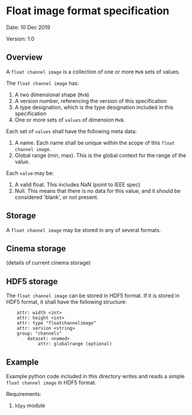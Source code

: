 # Float image format specification

Date: 10 Dec 2019

Version: 1.0

## Overview

A `float channel image` is a collection of one or more `MxN` sets of values. 

The `float channel image` has: 

1. A two dimensional shape (`MxN`)
1. A version number, referencing the version of this specification
1. A type designation, which is the type designation included in this specification
1. One or more sets of `values` of dimension `MxN`.

Each set of `values` shall have the following meta data:

1. A name. Each name shall be unique within the scope of this `float channel image`.
1. Global range (min, max). This is the global context for the range of the value.

Each `value` may be:

1. A valid float. This includes NaN (point to IEEE spec)
1. Null. This means that there is no data for this value, and it should be considered 'blank', or not present. 

## Storage

A `float channel image` may be stored in any of several formats.

## Cinema storage

(details of current cinema storage)

## HDF5 storage

The `float channel image` can be stored in HDF5 format. If it is stored in HDF5 format, it shall have the following structure:

```
    attr: width <int>
    attr: height <int>
    attr: type "floatchannelimage"
    attr: version <string>
    group: "channels"
        dataset: <named>
            attr: globalrange (optional)
```

## Example

Example python code included in this directory writes and reads a simple `float channel image` in HDF5 format.

Requirements:

1. `h5py` module
